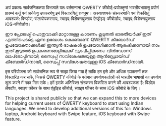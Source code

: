 अयं प्रकल्पः सार्वजनिकतया विभज्यते यतः वर्तमानानां QWERTY कीबोर्ड्-प्रयोक्तॄणां भारतीयभाषासु प्रयोगं प्रारम्भं कर्तुं वयं अनेकेषु उपकरणेषु इमं विस्तारयितुं शक्नुमः। 
अस्यावश्यकं संस्करणानि वयं विकसितुं आवश्यकं: विण्डोस्-संलापोपकरणाय, स्वाइप्-विशेषणयुक्ताय ऐण्ड्रोइड्-कीबोर्डाय, स्वाइप्-विशेषणयुक्ताय iOS-कीबोर्डाय।

ഈ പ്രോജക്ട് പൊതുവാക്കി മാറ്റാനുള്ള കാരണം കൂടുത‍ൽ ഭാരതീയർക്ക് ഇത് എത്തിപെടട്ടെ എന്ന ഉദ്ധേശം കൊണ്ടാണ്. QWERTY കീബോർഡ് ഉപയോക്താക്കൾക്ക് ഇന്ത്യൻ ഭാഷകൾ ഉപയോഗിക്കാൻ ആരംഭിക്കാനായി നാം ഇത് കൂടുതൽ ഉപകരണങ്ങളിലേക്ക് വ്യാപിപ്പിക്കണം:
വിൻഡോസ് ലാപ്‌ടോപ്പിനായി, സ്വൈപ്പ് സവിശേഷതയുള്ള ആൻഡ്രോയിഡ് കീബോർഡിനായി, സ്വൈപ്പ് സവിശേഷതയുള്ള iOS കീബോർഡിനായി.

इस परियोजना को सार्वजनिक रूप से साझा किया गया है ताकि हम इसे और अधिक उपकरणों तक विस्तारित कर सकें, जिससे QWERTY कीबोर्ड के वर्तमान उपयोगकर्ताओं को भारतीय भाषाओं का उपयोग शुरू करने में मदद मिल सके। 
हमें इसके अतिरिक्त संस्करण विकसित करने की आवश्यकता है: विंडोज़ लैपटॉप, स्वाइप फीचर के साथ एंड्रॉइड कीबोर्ड, स्वाइप फीचर के साथ iOS कीबोर्ड के लिए।

This project is shared publicly so that we can expand this to more devices for helping current users of QWERTY keyboard to start using Indian languages.
We need to develop additional versions of this for: Windows laptop, Android keyboard with Swipe feature, iOS keyboard with Swipe feature.

